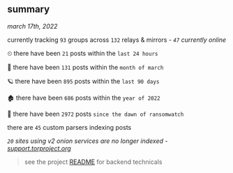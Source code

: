
## summary
_march 17th, 2022_

currently tracking `93` groups across `132` relays & mirrors - _`47` currently online_

⏲ there have been `21` posts within the `last 24 hours`

🦈 there have been `131` posts within the `month of march`

🪐 there have been `895` posts within the `last 90 days`

🏚 there have been `686` posts within the `year of 2022`

🦕 there have been `2972` posts `since the dawn of ransomwatch`

there are `45` custom parsers indexing posts

_`20` sites using v2 onion services are no longer indexed - [support.torproject.org](https://support.torproject.org/onionservices/v2-deprecation/)_

> see the project [README](https://github.com/thetanz/ransomwatch#ransomwatch--) for backend technicals
